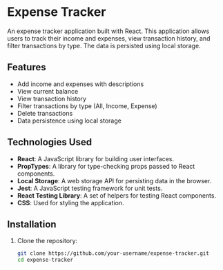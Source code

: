 # Expense Tracker

An expense tracker application built with React. This application allows users to track their income and expenses, view transaction history, and filter transactions by type. The data is persisted using local storage.

## Features

- Add income and expenses with descriptions
- View current balance
- View transaction history
- Filter transactions by type (All, Income, Expense)
- Delete transactions
- Data persistence using local storage

## Technologies Used

- **React**: A JavaScript library for building user interfaces.
- **PropTypes**: A library for type-checking props passed to React components.
- **Local Storage**: A web storage API for persisting data in the browser.
- **Jest**: A JavaScript testing framework for unit tests.
- **React Testing Library**: A set of helpers for testing React components.
- **CSS**: Used for styling the application.

## Installation

1. Clone the repository:
   ```sh
   git clone https://github.com/your-username/expense-tracker.git
   cd expense-tracker
